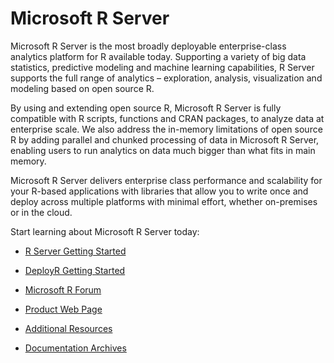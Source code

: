 # Microsoft R Server

Microsoft R Server is the most broadly deployable enterprise-class analytics platform for R available today. Supporting a variety of big data statistics, predictive modeling and machine learning capabilities, R Server supports the full range of analytics – exploration, analysis, visualization and modeling based on open source R. 

By using and extending open source R, Microsoft R Server is fully compatible with R scripts, functions and CRAN packages, to analyze data at enterprise scale. We also address the in-memory limitations of open source R by adding parallel and chunked processing of data in Microsoft R Server, enabling users to run analytics on data much bigger than what fits in main memory.

Microsoft R Server delivers enterprise class performance and scalability for your R-based applications with libraries that allow you to write once and deploy across multiple platforms with minimal effort, whether on-premises or in the cloud.

Start learning about Microsoft R Server today:
+ [R Server Getting Started](rserver/rserver-getting-started.md)

+ [DeployR Getting Started](rserver/deployr-about.md)

+ [Microsoft R Forum](https://social.msdn.microsoft.com/Forums/en-US/home?forum=microsoftr)

+ [Product Web Page](https://www.microsoft.com/en-us/server-cloud/products/r-server/) 

+ [Additional Resources](rserver/rserver-more-resources.md)

+ [Documentation Archives](rserver/rserver-old-versions.md)
